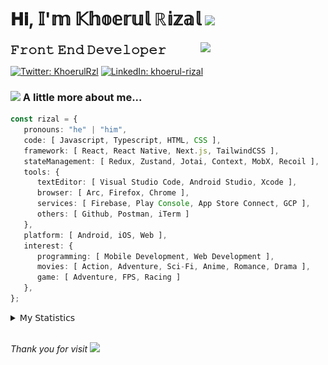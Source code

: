 <h1> 𝐇𝐢, 𝕀'𝕞 𝕂𝕙𝕠𝕖𝕣𝕦𝕝 ℝ𝕚𝕫𝕒𝕝 <img src="https://media.giphy.com/media/mGcNjsfWAjY5AEZNw6/giphy.gif" width="50"></h1>
<img align='right' src="https://media.giphy.com/media/v1.Y2lkPTc5MGI3NjExOWI2ajR2NGJubzBsZHFuaHMwajRrcDNsNXJwOG8yb3F0NjhkNXF4OSZlcD12MV9pbnRlcm5hbF9naWZfYnlfaWQmY3Q9cw/fkZukR450RQ1qnGaq9/giphy.gif" width="200">
<strong style="font-size:20px;">𝙵𝚛𝚘𝚗𝚝 𝙴𝚗𝚍 𝙳𝚎𝚟𝚎𝚕𝚘𝚙𝚎𝚛</strong>
</p></em>

[![Twitter: KhoerulRzl](https://img.shields.io/twitter/follow/KhoerulRzl?style=social)](https://twitter.com/KhoerulRzl)
[![LinkedIn: khoerul-rizal](https://img.shields.io/badge/khoerul--rizal-blue?style=flat-square&logo=Linkedin&logoColor=white&link=https://www.linkedin.com/in/khoerul-rizal/)](https://www.linkedin.com/in/khoerul-rizal/)

### <img src="https://media.giphy.com/media/VgCDAzcKvsR6OM0uWg/giphy.gif" width="50"> A little more about me...

```typescript
const rizal = {
   pronouns: "he" | "him",
   code: [ Javascript, Typescript, HTML, CSS ],
   framework: [ React, React Native, Next.js, TailwindCSS ],
   stateManagement: [ Redux, Zustand, Jotai, Context, MobX, Recoil ],
   tools: {
      textEditor: [ Visual Studio Code, Android Studio, Xcode ],
      browser: [ Arc, Firefox, Chrome ],
      services: [ Firebase, Play Console, App Store Connect, GCP ],
      others: [ Github, Postman, iTerm ]
   },
   platform: [ Android, iOS, Web ],
   interest: {
      programming: [ Mobile Development, Web Development ],
      movies: [ Action, Adventure, Sci-Fi, Anime, Romance, Drama ],
      game: [ Adventure, FPS, Racing ]
   },
};
```

<details>
  <summary>𝖬𝗒 𝖲𝗍𝖺𝗍𝗂𝗌𝗍𝗂𝖼𝗌</summary><br/>
   
<!--START_SECTION:waka-->
![Code Time](http://img.shields.io/badge/Code%20Time-508%20hrs%2047%20mins-blue)

![Profile Views](http://img.shields.io/badge/Profile%20Views-0-blue)

**🐱 My GitHub Data** 

> 📦 165.8 kB Used in GitHub's Storage 
 > 
> 🏆 979 Contributions in the Year 2024
 > 
> 💼 Opted to Hire
 > 
> 📜 31 Public Repositories 
 > 
> 🔑 8 Private Repositories 
 > 
**I'm an Early 🐤** 

```text
🌞 Morning                12085 commits       █████████░░░░░░░░░░░░░░░░   35.04 % 
🌆 Daytime                15059 commits       ███████████░░░░░░░░░░░░░░   43.66 % 
🌃 Evening                7197 commits        █████░░░░░░░░░░░░░░░░░░░░   20.87 % 
🌙 Night                  150 commits         ░░░░░░░░░░░░░░░░░░░░░░░░░   00.43 % 
```
📅 **I'm Most Productive on Tuesday** 

```text
Monday                   6737 commits        █████░░░░░░░░░░░░░░░░░░░░   19.53 % 
Tuesday                  7860 commits        ██████░░░░░░░░░░░░░░░░░░░   22.79 % 
Wednesday                5703 commits        ████░░░░░░░░░░░░░░░░░░░░░   16.53 % 
Thursday                 6647 commits        █████░░░░░░░░░░░░░░░░░░░░   19.27 % 
Friday                   4926 commits        ████░░░░░░░░░░░░░░░░░░░░░   14.28 % 
Saturday                 1158 commits        █░░░░░░░░░░░░░░░░░░░░░░░░   03.36 % 
Sunday                   1460 commits        █░░░░░░░░░░░░░░░░░░░░░░░░   04.23 % 
```


📊 **This Week I Spent My Time On** 

```text
🕑︎ Time Zone: Asia/Jakarta

💬 Programming Languages: 
TypeScript               36 hrs 28 mins      █████████████░░░░░░░░░░░░   51.90 % 
Other                    14 hrs 50 mins      █████░░░░░░░░░░░░░░░░░░░░   21.12 % 
JavaScript               7 hrs 10 mins       ███░░░░░░░░░░░░░░░░░░░░░░   10.22 % 
Figma Design             6 hrs 49 mins       ██░░░░░░░░░░░░░░░░░░░░░░░   09.70 % 
Java                     1 hr 42 mins        █░░░░░░░░░░░░░░░░░░░░░░░░   02.43 % 

🔥 Editors: 
VS Code                  47 hrs 59 mins      █████████████████░░░░░░░░   68.28 % 
Slack                    11 hrs 55 mins      ████░░░░░░░░░░░░░░░░░░░░░   16.98 % 
Figma                    6 hrs 49 mins       ██░░░░░░░░░░░░░░░░░░░░░░░   09.70 % 
Terminal                 1 hr 7 mins         ░░░░░░░░░░░░░░░░░░░░░░░░░   01.60 % 
iTerm2                   1 hr 1 min          ░░░░░░░░░░░░░░░░░░░░░░░░░   01.46 % 

💻 Operating System: 
Mac                      70 hrs 16 mins      █████████████████████████   100.00 % 
```

**I Mostly Code in JavaScript** 

```text
JavaScript               42 repos            █████████████████░░░░░░░░   67.74 % 
TypeScript               13 repos            █████░░░░░░░░░░░░░░░░░░░░   20.97 % 
Go                       2 repos             █░░░░░░░░░░░░░░░░░░░░░░░░   03.23 % 
Jupyter Notebook         1 repo              ░░░░░░░░░░░░░░░░░░░░░░░░░   01.61 % 
Java                     1 repo              ░░░░░░░░░░░░░░░░░░░░░░░░░   01.61 % 
```



**Timeline**

![Lines of Code chart](https://raw.githubusercontent.com/khoerulrizal/khoerulrizal/main/assets/bar_graph.png)


 Last Updated on 11/07/2024 00:45:47 UTC
<!--END_SECTION:waka-->
</details>
<br/>

<em>Thank you for visit</em> <img src="https://media.giphy.com/media/v1.Y2lkPTc5MGI3NjExcHdvNm1qZWtjaGw0ZjdwM3Z3NnY2dHlueTVuODBta2FiY20wM2YybSZlcD12MV9pbnRlcm5hbF9naWZfYnlfaWQmY3Q9cw/tV25tpdKqdFa9x81k2/giphy.gif" width="40">
